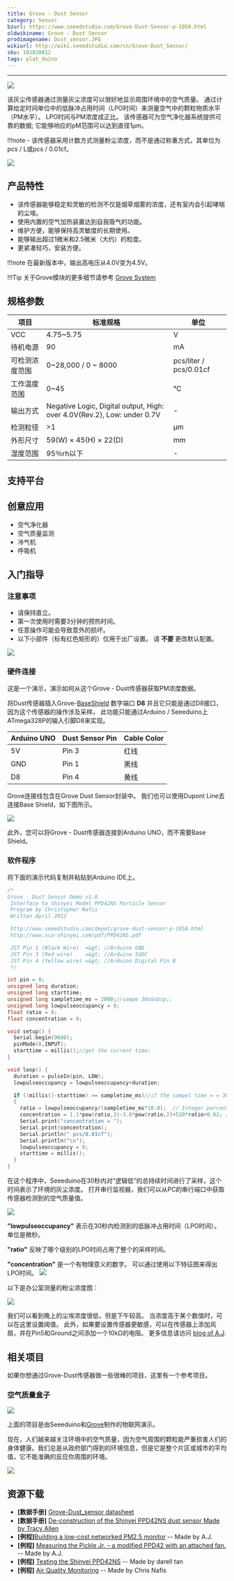 ```yaml
---
title: Grove - Dust Sensor
category: Sensor
bzurl: https://www.seeedstudio.com/Grove-Dust-Sensor-p-1050.html
oldwikiname: Grove - Dust Sensor
prodimagename: Dust_sensor.JPG
wikiurl: http://wiki.seeedstudio.com/cn/Grove-Dust_Sensor/
sku: 101020012
tags: plat_duino
---
```

---
![](https://raw.githubusercontent.com/SeeedDocument/Grove_Dust_Sensor/master/image/Dust_sensor.JPG)

该灰尘传感器通过测量灰尘浓度可以很好地显示周围环境中的空气质量。 通过计算给定时间单位中的低脉冲占用时间（LPO时间）来测量空气中的颗粒物质水平（PM水平）。 LPO时间与PM浓度成正比。 该传感器可为空气净化器系统提供可靠的数据; 它能够响应的pM范围可以达到直径1μm。

!!!note
    - 该传感器采用计数方式测量粉尘浓度，而不是通过称重方式，其单位为pcs / L或pcs / 0.01cf。

[![](https://github.com/SeeedDocument/wiki_chinese/raw/master/docs/images/click_to_buy.PNG)](https://item.taobao.com/item.htm?spm=a1z10.3-c.w4002-11172317909.10.3ff19e11dFbBNp&id=45490758155)

产品特性
--------
- 该传感器能够稳定和灵敏的检测不仅是烟草烟雾的浓度，还有室内会引起哮喘的尘埃。
- 使用内置的空气加热装置达到自我吸气的功能。
- 维护方便，能够保持高灵敏度的长期使用。
- 能够输出超过1微米和2.5微米（大约）的粒度。
- 更紧凑轻巧，安装方便。

!!!note
    在最新版本中，输出高电压从4.0V变为4.5V。

!!!Tip
    关于Grove模块的更多细节请参考 [Grove System](http://wiki.seeedstudio.com/cn/Grove_System/)

规格参数
-------------

|项目|	标准规格|	单位 |
|----|-----|-------|
|VCC |	4.75~5.75|	V    |
|待机电源|	90|	mA|
|可检测浓度范围|	0~28,000 / 0 ~ 8000	|	pcs/liter / pcs/0.01cf|
|工作温度范围|	0~45|	°C|
|输出方式|	Negative Logic, Digital output, High: over 4.0V(Rev.2), Low: under 0.7V|-|
|检测粒径|	>1 |μm|
|外形尺寸|	59(W) × 45(H) × 22(D) |mm|
|湿度范围|	95％rh以下|-|

支持平台
--------------------


创意应用
------------------
- 空气净化器
- 空气质量监测
- 冷气机
- 呼吸机

入门指导
---------------
### <span id="jump">注意事项</span>
- 请保持直立。
- 第一次使用时需要3分钟的预热时间。
- 任意操作可能会导致意外的损坏。
- 以下小部件（标有红色矩形的）仅用于出厂设置。 请 **不要** 更改默认配置。

![](https://raw.githubusercontent.com/SeeedDocument/Grove_Dust_Sensor/master/image/Grove_-_Dust_Sensor_cautions.jpg)

### 硬件连接
这是一个演示，演示如何从这个Grove - Dust传感器获取PM浓度数据。

将Dust传感器插入Grove-[BaseShield](https://item.taobao.com/item.htm?spm=a1z10.3-c.w4002-11172317909.10.3ff19e11crrag2&id=520233320144) 数字端口 **D8** 并且它只能是通过D8接口，因为这个传感器的操作涉及采样。 此功能只能通过Arduino / Seeeduino上ATmega328P的输入引脚D8来实现。


|Arduino UNO	| Dust Sensor Pin| Cable Color|
|--|--|--|
|5V| Pin 3|	红线|
|GND	| Pin 1|黑线|
|D8| Pin 4|	黄线|

Grove连接线包含在Grove Dust Sensor封装中。 我们也可以使用Dupont Line去连接Base Shield，如下图所示。

![](https://github.com/SeeedDocument/Grove_Dust_Sensor/raw/master/image/connection.jpg)

此外，您可以将Grove - Dust传感器连接到Arduino UNO，而不需要Base Shield。

### 软件程序

将下面的演示代码复制并粘贴到Arduino IDE上。

```c
/*
Grove - Dust Sensor Demo v1.0
 Interface to Shinyei Model PPD42NS Particle Sensor
 Program by Christopher Nafis
 Written April 2012

 http://www.seeedstudio.com/depot/grove-dust-sensor-p-1050.html
 http://www.sca-shinyei.com/pdf/PPD42NS.pdf

 JST Pin 1 (Black Wire)  =&gt; //Arduino GND
 JST Pin 3 (Red wire)    =&gt; //Arduino 5VDC
 JST Pin 4 (Yellow wire) =&gt; //Arduino Digital Pin 8
 */

int pin = 8;
unsigned long duration;
unsigned long starttime;
unsigned long sampletime_ms = 2000;//sampe 30s&nbsp;;
unsigned long lowpulseoccupancy = 0;
float ratio = 0;
float concentration = 0;

void setup() {
  Serial.begin(9600);
  pinMode(8,INPUT);
  starttime = millis();//get the current time;
}

void loop() {
  duration = pulseIn(pin, LOW);
  lowpulseoccupancy = lowpulseoccupancy+duration;

  if ((millis()-starttime) >= sampletime_ms)//if the sampel time = = 30s
  {
    ratio = lowpulseoccupancy/(sampletime_ms*10.0);  // Integer percentage 0=&gt;100
    concentration = 1.1*pow(ratio,3)-3.8*pow(ratio,2)+520*ratio+0.62; // using spec sheet curve
    Serial.print("concentration = ");
    Serial.print(concentration);
    Serial.println(" pcs/0.01cf");
    Serial.println("\n");
    lowpulseoccupancy = 0;
    starttime = millis();
  }
}
```

在这个程序中，Seeeduino在30秒内对“逻辑低”的总持续时间进行了采样，这个时间表示了环境的灰尘浓度。 打开串行监视器，我们可以从PC的串行端口中获取传感器检测到的空气质量值。



![](https://raw.githubusercontent.com/SeeedDocument/Grove_Dust_Sensor/master/image/Dust_sensor_1.png)

**"lowpulseoccupancy"** 表示在30秒内检测到的低脉冲占用时间（LPO时间）。 单位是微秒。

**"ratio"** 反映了哪个级别的LPO时间占用了整个的采样时间。

**"concentration"** 是一个有物理意义的数字。 可以通过使用以下特征图来得出LPO时间。
![](https://raw.githubusercontent.com/SeeedDocument/Grove_Dust_Sensor/master/image/600px-Characteristics.jpg)

以下是办公室测量的粉尘浓度图：

![](https://raw.githubusercontent.com/SeeedDocument/Grove_Dust_Sensor/master/image/600px-Dust_sensor_4.jpg)

我们可以看到晚上的尘埃浓度很低，但是下午较高。 当浓度高于某个数值时，可以在这里设置阈值。 此外，如果要设置传感器更敏感，可以在传感器上添加风扇，并在Pin5和Ground之间添加一个10kΩ的电阻。 更多信息请访问 [blog of A.J](https://indiaairquality.com/2014/12/14/measuring-the-pickle-jr-a-modified-ppd42-with-an-attached-fan/).

相关项目
---

 <!--
If you want to make some awesome projects by Grove - Dust Sensor, here is a project for reference.
-->

如果你想通过Grove-Dust传感器做一些很棒的项目，这里有一个参考项目。

### 空气质量盒子

![](https://raw.githubusercontent.com/SeeedDocument/Grove_Dust_Sensor/master/image/600px-Overview0.png)

<!--
This section an IoT demo made by Seeeduino and [Grove](http://www.seeedstudio.com/wiki/Grove_System).
-->

上面的项目是由Seeeduino和[Grove](http://www.seeedstudio.com/wiki/Grove_System)制作的物联网演示。

<!--
More attention is being paid to the environmental air quality nowadays because the tiny particles in the air around can badly endanger people’s health. We always get the information of environment from our government department. But it’s the average value of the whole city/section. It can not reflect the environment around you accurately.
-->

现在，人们越来越关注环境中的空气质量，因为空气周围的颗粒能严重损害人们的身体健康。我们总是从政府部门得到的环境信息，但是它是整个片区或城市的平均值，它不能准确的反应你周围的环境。

[![](https://raw.githubusercontent.com/SeeedDocument/Grove_Dust_Sensor/master/image/200px-Wiki_makeitnow_logo.png)](http://www.instructables.com/id/Air-Quality-Test-Box/?ALLSTEPS)


资源下载
---
- **[数据手册]** [Grove-Dust_sensor datasheet](https://github.com/SeeedDocument/Grove_Dust_Sensor/raw/master/resource/Grove_-_Dust_sensor.pdf)
- **[数据手册]** [De-construction of the Shinyei PPD42NS dust sensor Made by Tracy Allen](https://github.com/SeeedDocument/Grove_Dust_Sensor/raw/master/resource/ShinyeiPPD42NS_Deconstruction_TracyAllen.pdf)
- **[例程]**[Building a low-cost networked PM2.5 monitor](https://indiaairquality.com/2014/12/14/building-pickle-jr-the-low-cost-networked-pm2-5-monitor-part-2/) -- Made by A.J.
- **[例程]** [Measuring the Pickle Jr. – a modified PPD42 with an attached fan.](https://indiaairquality.com/2014/12/14/measuring-the-pickle-jr-a-modified-ppd42-with-an-attached-fan/) -- Made by A.J.
- **[例程]** [Testing the Shinyei PPD42NS](http://irq5.io/2013/07/24/testing-the-shinyei-ppd42ns/) -- Made by darell tan
- **[例程]** [Air Quality Monitoring](http://www.howmuchsnow.com/arduino/airquality/grovedust/) -- Made by Chris Nafis
